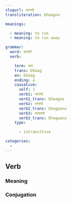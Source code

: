```yaml
---
slugurl: भागणो
transliteration: bhaagno

meanings:

  - meaning: to run
  - meaning: to run away

grammar: 
  word: भागणो
  verb:

    term: भाग
    trans: bhaag
    en: bhaag
    ending: a
    causative:
      self: 1
      verb1: भागणो
      verb1_trans: bhaagno
      verb2: भगाणो
      verb2_trans: bhagaano
      verb3: भगवाणो
      verb3_trans: bhagwano
    type: 

      - intransitive

categories:
  - 
---
```


## Verb

### Meaning

<meaning :meanings="meanings" ></meaning>

### Conjugation

<verb-conj :grammar="grammar"></verb-conj>
